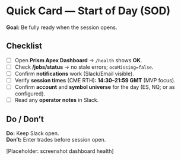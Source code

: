 # Quick Card — Start of Day (SOD)

**Goal:** Be fully ready when the session opens.

## Checklist
- [ ] Open **Prism Apex Dashboard** → `/health` shows **OK**.
- [ ] Check **/jobs/status** → no stale errors; `ocoMissing=false`.
- [ ] Confirm **notifications** work (Slack/Email visible).
- [ ] Verify **session times** (CME RTH): **14:30–21:59 GMT** (MVP focus).
- [ ] Confirm **account** and **symbol universe** for the day (ES, NQ; or as configured).
- [ ] Read any **operator notes** in Slack.

## Do / Don’t
**Do:** Keep Slack open.  
**Don’t:** Enter trades before session open.

[Placeholder: screenshot dashboard health]
